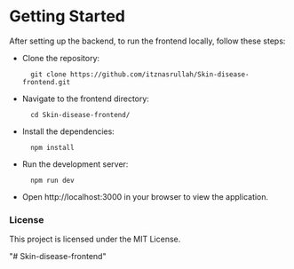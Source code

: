 # Getting Started
After setting up the backend, to run the frontend locally, follow these steps:

- Clone the repository:

        git clone https://github.com/itznasrullah/Skin-disease-frontend.git

- Navigate to the frontend directory:

        cd Skin-disease-frontend/

- Install the dependencies:

        npm install

- Run the development server:

        npm run dev

- Open http://localhost:3000 in your browser to view the application.


### License
This project is licensed under the MIT License.

"# Skin-disease-frontend" 
